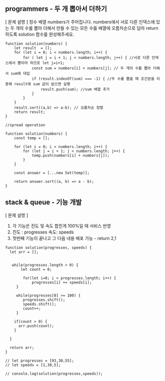 ## programmers - 두 개 뽑아서 더하기

[ 문제 설명 ]
정수 배열 numbers가 주어집니다. numbers에서 서로 다른 인덱스에 있는 두 개의 수를 뽑아 더해서 만들 수 있는 모든 수를 배열에 오름차순으로 담아 return 하도록 solution 함수를 완성해주세요.

```
function solution(numbers) {
    let result  = [];
    for (let i = 0; i < numbers.length; i++) {
        for ( let j = i + 1; j < numbers.length; j++) { //서로 다른 인덱스에서 뽑아야 하므로 let j=i+1;
            const sum = numbers[i] + numbers[j]; // 두 개의 수를 뽑아 더해서 sum에 대입
            if (result.indexOf(sum) === -1) { //두 수를 뽑을 때 조건문을 이용해 result에 sum 값이 없으면 실행
                result.push(sum); //sum 배열 추가
            }
        }
    }
    result.sort((a,b) => a-b); // 오름차순 정렬
    return result;
}
```

```
//spread operation

function solution(numbers) {
    const temp = [];

    for (let i = 0; i < numbers.length; i++) {
        for (let j = i + 1; j < numbers.length; j++) {
            temp.push(numbers[i] + numbers[j]);
        }
    }

    const answer = [...new Set(temp)];

    return answer.sort((a, b) => a - b);
}
```

## stack & queue - 기능 개발


[ 문제 설명 ]  
1. 각 기능은 진도 및 속도 합친게 100%일 때 서비스 반영
2. 진도 : progresses 속도: speeds  
3. 첫번째 기능이 끝나고 그 다음 내용 배포 가능 - return 2,1



```
function solution(progresses, speeds) {
  let arr = [];
  

   while(progresses.length > 0) {
       let count = 0;
    
        for(let i=0; i < progresses.length; i++) {
            progresses[i] += speeds[i];
     }

     while(progresses[0] >= 100) {
        progresses.shift();
        speeds.shift();
        count++;
     }
        
    if(count > 0) {
      arr.push(count);
    }
        
  }

  return arr;
}

// let progresses = [93,30,55];
// let speeds = [1,30,5];

// console.log(solution(progresses,speeds));
```

